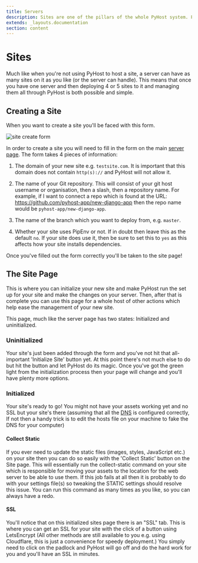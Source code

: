 ```yaml
---
title: Servers
description: Sites are one of the pillars of the whole PyHost system. Find out what you can do with them here.
extends: _layouts.documentation
section: content
---
```


# Sites

Much like when you're not using PyHost to host a site, a server can have as many sites on it as you like (or the server can handle). This means that once you have one server and then deploying 4 or 5 sites to it and managing them all through PyHost is both possible and simple. 

## Creating a Site
When you want to create a site you'll be faced with this form.

![site create form](/assets/img/site-create.png)

In order to create a site you will need to fill in the form on the main [server page](https://app.pyhost.io/servers). The form takes 4 pieces of information:

1. The domain of your new site e.g. `testsite.com`. It is important that this domain does not contain `http(s)://` and PyHost will not allow it.
   
2. The name of your Git repository. This will consist of your git host username or organisation, then a slash, then a repository name. For example, if I want to connect a repo which is found at the URL: https://github.com/pyhost-app/new-django-app then the repo name would be `pyhost-app/new-django-app`.
   
3. The name of the branch which you want to deploy from, e.g. `master`.
   
4. Whether your site uses PipEnv or not. If in doubt then leave this as the default `no`. If your site does use it, then be sure to set this to `yes` as this affects how your site installs dependencies.

Once you've filled out the form correctly you'll be taken to the site page!

## The Site Page
This is where you can initialize your new site and make PyHost run the set up for your site and make the changes on your server. Then, after that is complete you can use this page for a whole host of other actions which help ease the management of your new site.

This page, much like the server page has two states: Initialized and uninitialized.

### Uninitialized
Your site's just been added through the form and you've not hit that all-important 'Initialize Site' button yet. At this point there's not much else to do but hit the button and let PyHost do its magic. Once you've got the green light from the initialization process then your page will change and you'll have plenty more options.

### Initialized
Your site's ready to go! You might not have your assets working yet and no SSL but your site's there (assuming that all the [DNS](/docs/DNS) is configured correctly, If not then a handy trick is to edit the hosts file on your machine to fake the DNS for your computer)

#### Collect Static
If you ever need to update the static files (images, styles, JavaScript etc.) on your site then you can do so easily with the 'Collect Static' button on the Site page. This will essentially run the collect-static command on your site which is responsible for moving your assets to the location for the web server to be able to use them. If this job fails at all then it is probably to do with your settings file(s) so tweaking the STATIC settings should resolve this issue. You can run this command as many times as you like, so you can always have a redo.

#### SSL
You'll notice that on this initialized sites page there is an "SSL" tab. This is where you can get an SSL for your site with the click of a button using LetsEncrypt (All other methods are still available to you e.g. using Cloudflare, this is just a convenience for speedy deployment.) You simply need to click on the padlock and PyHost will go off and do the hard work for you and you'll have an SSL in minutes.


